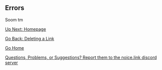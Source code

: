 ## Errors
Soom tm

[Up Next: Homepage](https://johnjiromanji.github.io/noicepy)

[Go Back: Deleting a Link](https://johnjiromanji.github.io/delete)

[Go Home](https://johnjiromanji.github.io/noicepy)

[Questions, Problems, or Suggestions? Report them to the noice.link discord server](https://discord.com/invite/879kJMUgGP)
